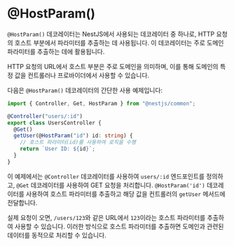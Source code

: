 # @HostParam()

`@HostParam()` 데코레이터는 NestJS에서 사용되는 데코레이터 중 하나로, HTTP 요청의 호스트 부분에서 파라미터를 추출하는 데 사용됩니다. 이 데코레이터는 주로 도메인 파라미터를 추출하는 데에 활용됩니다.

HTTP 요청의 URL에서 호스트 부분은 주로 도메인을 의미하며, 이를 통해 도메인의 특정 값을 컨트롤러나 프로바이더에서 사용할 수 있습니다.

다음은 `@HostParam()` 데코레이터의 간단한 사용 예제입니다:

```typescript
import { Controller, Get, HostParam } from "@nestjs/common";

@Controller("users/:id")
export class UsersController {
  @Get()
  getUser(@HostParam("id") id: string) {
    // 호스트 파라미터(id)를 사용하여 로직을 수행
    return `User ID: ${id}`;
  }
}
```

이 예제에서는 `@Controller` 데코레이터를 사용하여 `users/:id` 엔드포인트를 정의하고, `@Get` 데코레이터를 사용하여 GET 요청을 처리합니다. `@HostParam('id')` 데코레이터를 사용하여 호스트 파라미터를 추출하고 해당 값을 컨트롤러의 `getUser` 메서드에 전달합니다.

실제 요청이 오면, `/users/123`와 같은 URL에서 `123`이라는 호스트 파라미터를 추출하여 사용할 수 있습니다. 이러한 방식으로 호스트 파라미터를 추출하면 도메인과 관련된 데이터를 동적으로 처리할 수 있습니다.
